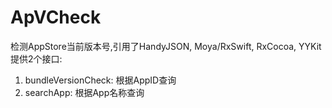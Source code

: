 # ApVCheck

检测AppStore当前版本号,引用了HandyJSON, Moya/RxSwift, RxCocoa, YYKit
提供2个接口:
1. bundleVersionCheck: 根据AppID查询
2. searchApp: 根据App名称查询
